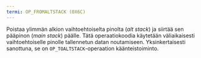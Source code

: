 ```yaml
---
termi: OP_FROMALTSTACK (0X6C)
---
```


Poistaa ylimmän alkion vaihtoehtoiselta pinolta (*alt stack*) ja siirtää sen pääpinon (*main stack*) päälle. Tätä operaatiokoodia käytetään väliaikaisesti vaihtoehtoiselle pinolle tallennetun datan noutamiseen. Yksinkertaisesti sanottuna, se on `OP_TOALTSTACK`-operaation käänteistoiminto.